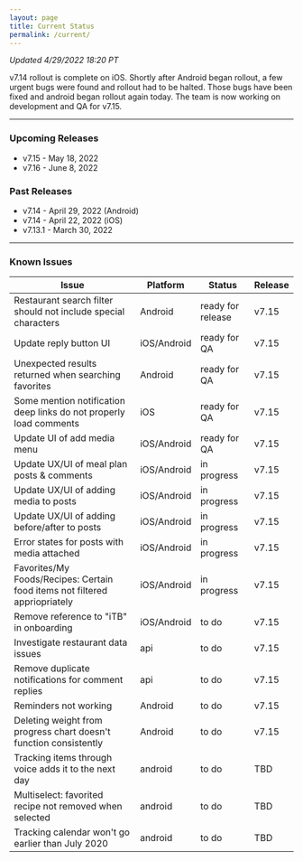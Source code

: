 ```yaml
---
layout: page
title: Current Status
permalink: /current/
---
```


_Updated 4/29/2022 18:20 PT_

v7.14 rollout is complete on iOS. Shortly after Android began rollout, a few urgent bugs were found and rollout had to be halted. Those bugs have been fixed and android began rollout again today. The team is now working on development and QA for v7.15.

***

### Upcoming Releases
- v7.15   - May 18, 2022
- v7.16   - June 8, 2022
 
### Past Releases
- v7.14   - April 29, 2022 (Android)
- v7.14   - April 22, 2022 (iOS)
- v7.13.1 - March 30, 2022

***

### Known Issues

|Issue                          |Platform   | Status    | Release           |
| ---                           | ---       | ---       | ---               |
|Restaurant search filter should not include special characters|Android|ready for release| v7.15|
|Update reply button UI|iOS/Android|ready for QA| v7.15|
|Unexpected results returned when searching favorites|Android|ready for QA| v7.15|
|Some mention notification deep links do not properly load comments|iOS|ready for QA| v7.15|
|Update UI of add media menu|iOS/Android|ready for QA| v7.15|
|Update UX/UI of meal plan posts & comments|iOS/Android|in progress| v7.15|
|Update UX/UI of adding media to posts|iOS/Android|in progress| v7.15|
|Update UX/UI of adding before/after to posts|iOS/Android|in progress| v7.15|
|Error states for posts with media attached|iOS/Android|in progress| v7.15|
|Favorites/My Foods/Recipes: Certain food items not filtered appriopriately|iOS/Android|in progress| v7.15|
|Remove reference to "iTB" in onboarding|iOS/Android|to do| v7.15|
|Investigate restaurant data issues|api|to do| v7.15|
|Remove duplicate notifications for comment replies|api|to do| v7.15|
|Reminders not working|Android|to do| v7.15|
|Deleting weight from progress chart doesn't function consistently|Android|to do| v7.15|
|Tracking items through voice adds it to the next day |android|to do| TBD|
|Multiselect: favorited recipe not removed when selected |android|to do| TBD|
|Tracking calendar won't go earlier than July 2020 |android|to do| TBD|
